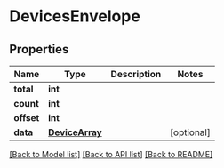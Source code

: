 # DevicesEnvelope

## Properties
Name | Type | Description | Notes
------------ | ------------- | ------------- | -------------
**total** | **int** |  | 
**count** | **int** |  | 
**offset** | **int** |  | 
**data** | [**DeviceArray**](DeviceArray.md) |  | [optional] 

[[Back to Model list]](../README.md#documentation-for-models) [[Back to API list]](../README.md#documentation-for-api-endpoints) [[Back to README]](../README.md)


